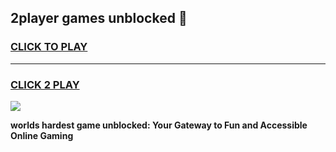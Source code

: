 
## 2player games unblocked 👋
<h3>
<a href="https://premium.freeplayer.one?title=2player_games_unblocked&ref=12F">CLICK TO PLAY</a></h3>
<hr>

<h3>
<a href="https://premium.freeplayer.one?title=2player_games_unblocked&ref=12F">CLICK 2 PLAY</a>
  
</h3>

<a href="https://premium.freeplayer.one?title=2player_games_unblocked&ref=12F/"><img src="https://clearcache.store/games.png"></a>


**worlds hardest game unblocked: Your Gateway to Fun and Accessible Online Gaming**
